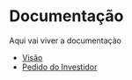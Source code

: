 # Documentação

Aqui vai viver a documentação

- [Visão](visao.md)
- [Pedido do Investidor](rup_stkreq.md)
